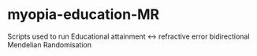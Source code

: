 # myopia-education-MR
Scripts used to run Educational attainment &lt;-> refractive error bidirectional Mendelian Randomisation
